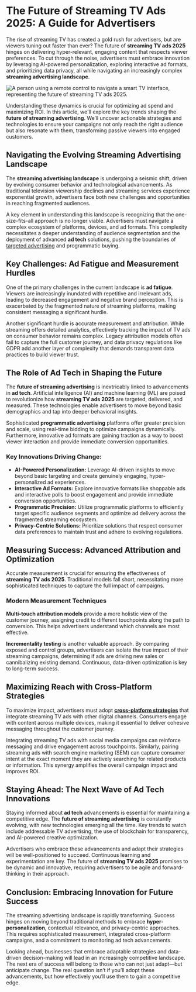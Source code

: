  

# The Future of Streaming TV Ads 2025: A Guide for Advertisers

The rise of streaming TV has created a gold rush for advertisers, but are viewers tuning out faster than ever? The future of **streaming TV ads 2025** hinges on delivering hyper-relevant, engaging content that respects viewer preferences. To cut through the noise, advertisers must embrace innovation by leveraging AI-powered personalization, exploring interactive ad formats, and prioritizing data privacy, all while navigating an increasingly complex **streaming advertising landscape**.

![A person using a remote control to navigate a smart TV interface, representing the future of streaming TV ads 2025.](https://images.unsplash.com/photo-1593359677879-a4bb92f829d1?ixlib=rb-4.0.3&ixid=M3wxMjA3fDB8MHxwaG90by1wYWdlfHx8fGVufDB8fHx8fA%3D%3D&auto=format&fit=crop&w=1170&q=80) 

Understanding these dynamics is crucial for optimizing ad spend and maximizing ROI. In this article, we'll explore the key trends shaping the **future of streaming advertising**. We’ll uncover actionable strategies and technologies to ensure your campaigns not only reach the right audience but also resonate with them, transforming passive viewers into engaged customers.

## Navigating the Evolving Streaming Advertising Landscape

The **streaming advertising landscape** is undergoing a seismic shift, driven by evolving consumer behavior and technological advancements. As traditional television viewership declines and streaming services experience exponential growth, advertisers face both new challenges and opportunities in reaching fragmented audiences.

A key element in understanding this landscape is recognizing that the one-size-fits-all approach is no longer viable. Advertisers must navigate a complex ecosystem of platforms, devices, and ad formats. This complexity necessitates a deeper understanding of audience segmentation and the deployment of advanced **ad tech** solutions, pushing the boundaries of [targeted advertising](/REPLACE%5FWITH%5FINTERNAL%5FLINK "Learn more about targeted advertising") and programmatic buying.

## Key Challenges: Ad Fatigue and Measurement Hurdles

One of the primary challenges in the current landscape is **ad fatigue**. Viewers are increasingly inundated with repetitive and irrelevant ads, leading to decreased engagement and negative brand perception. This is exacerbated by the fragmented nature of streaming platforms, making consistent messaging a significant hurdle.

Another significant hurdle is accurate measurement and attribution. While streaming offers detailed analytics, effectively tracking the impact of TV ads on consumer behavior remains complex. Legacy attribution models often fail to capture the full customer journey, and data privacy regulations like GDPR add another layer of complexity that demands transparent data practices to build viewer trust.

## The Role of Ad Tech in Shaping the Future

The **future of streaming advertising** is inextricably linked to advancements in **ad tech**. Artificial intelligence (AI) and machine learning (ML) are poised to revolutionize how **streaming TV ads 2025** are targeted, delivered, and measured. These technologies enable advertisers to move beyond basic demographics and tap into deeper behavioral insights.

Sophisticated **programmatic advertising** platforms offer greater precision and scale, using real-time bidding to optimize campaigns dynamically. Furthermore, innovative ad formats are gaining traction as a way to boost viewer interaction and provide immediate conversion opportunities.

### Key Innovations Driving Change:

* **AI-Powered Personalization:** Leverage AI-driven insights to move beyond basic targeting and create genuinely engaging, hyper-personalized ad experiences.
* **Interactive Ad Formats:** Explore innovative formats like shoppable ads and interactive polls to boost engagement and provide immediate conversion opportunities.
* **Programmatic Precision:** Utilize programmatic platforms to efficiently target specific audience segments and optimize ad delivery across the fragmented streaming ecosystem.
* **Privacy-Centric Solutions:** Prioritize solutions that respect consumer data preferences to maintain trust and adhere to evolving regulations.

## Measuring Success: Advanced Attribution and Optimization

Accurate measurement is crucial for ensuring the effectiveness of **streaming TV ads 2025**. Traditional models fall short, necessitating more sophisticated techniques to capture the full impact of campaigns.

### Modern Measurement Techniques

**Multi-touch attribution models** provide a more holistic view of the customer journey, assigning credit to different touchpoints along the path to conversion. This helps advertisers understand which channels are most effective.

**Incrementality testing** is another valuable approach. By comparing exposed and control groups, advertisers can isolate the true impact of their streaming campaigns, determining if ads are driving new sales or cannibalizing existing demand. Continuous, data-driven optimization is key to long-term success.

## Maximizing Reach with Cross-Platform Strategies

To maximize impact, advertisers must adopt [**cross-platform strategies**](/REPLACE%5FWITH%5FINTERNAL%5FLINK "Guide to cross-platform marketing") that integrate streaming TV ads with other digital channels. Consumers engage with content across multiple devices, making it essential to deliver cohesive messaging throughout the customer journey.

Integrating streaming TV ads with social media campaigns can reinforce messaging and drive engagement across touchpoints. Similarly, pairing streaming ads with search engine marketing (SEM) can capture consumer intent at the exact moment they are actively searching for related products or information. This synergy amplifies the overall campaign impact and improves ROI.

## Staying Ahead: The Next Wave of Ad Tech Innovations

Staying informed about **ad tech** advancements is essential for maintaining a competitive edge. The **future of streaming advertising** is constantly evolving, with new technologies emerging all the time. Key trends to watch include addressable TV advertising, the use of blockchain for transparency, and AI-powered creative optimization.

Advertisers who embrace these advancements and adapt their strategies will be well-positioned to succeed. Continuous learning and experimentation are key. The future of **streaming TV ads 2025** promises to be dynamic and innovative, requiring advertisers to be agile and forward-thinking in their approach.

## Conclusion: Embracing Innovation for Future Success

The streaming advertising landscape is rapidly transforming. Success hinges on moving beyond traditional methods to embrace **hyper-personalization**, contextual relevance, and privacy-centric approaches. This requires sophisticated measurement, integrated cross-platform campaigns, and a commitment to monitoring ad tech advancements.

Looking ahead, businesses that embrace adaptable strategies and data-driven decision-making will lead in an increasingly competitive landscape. The next era of success will belong to those who can not just adapt—but anticipate change. The real question isn’t if you’ll adopt these advancements, but how effectively you’ll use them to gain a competitive edge.
